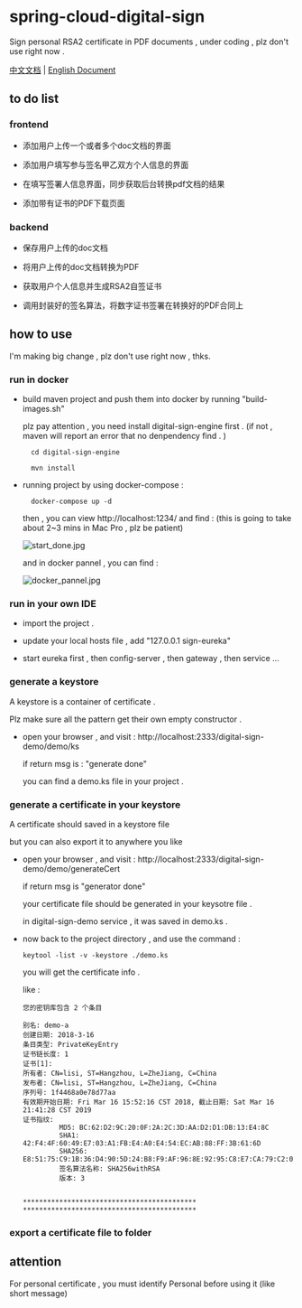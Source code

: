 # spring-cloud-digital-sign
Sign personal RSA2 certificate in PDF documents  , under coding , plz don't use right now .

[中文文档](https://github.com/SpringForAll/spring-cloud-digital-sign/blob/master/README_CN.md) | [English Document](https://github.com/SpringForAll/spring-cloud-digital-sign/blob/master/README.md)

## to do list 

### frontend

* 添加用户上传一个或者多个doc文档的界面

* 添加用户填写参与签名甲乙双方个人信息的界面

* 在填写签署人信息界面，同步获取后台转换pdf文档的结果

* 添加带有证书的PDF下载页面

### backend

* 保存用户上传的doc文档

* 将用户上传的doc文档转换为PDF

* 获取用户个人信息并生成RSA2自签证书

* 调用封装好的签名算法，将数字证书签署在转换好的PDF合同上

## how to use

I'm making big change , plz don't use right now , thks.  

### run in docker 

* build maven project and push them into docker by running "build-images.sh"

    plz pay attention , you need install digital-sign-engine first . (if not , maven will report an error that no denpendency find . )
    
        cd digital-sign-engine
        
        mvn install
 
* running project by using docker-compose :
 
        docker-compose up -d 
        
    then , you can view http://localhost:1234/ and find : (this is going to take about 2~3 mins in Mac Pro , plz be patient)
    
    ![start_done.jpg](https://github.com/SpringForAll/spring-cloud-digital-sign/blob/master/pic/start_done.jpg)
     
    and in docker pannel , you can find : 
     
    ![docker_pannel.jpg](https://github.com/SpringForAll/spring-cloud-digital-sign/blob/master/pic/docker_pannel.jpg)
    
### run in your own IDE

* import the project .

* update your local hosts file , add "127.0.0.1 sign-eureka"

* start eureka first , then config-server , then gateway , then service ...    
     
### generate a keystore
            
A keystore is a container of certificate . 

Plz make sure all the pattern get their own empty constructor . 

* open your browser , and visit : http://localhost:2333/digital-sign-demo/demo/ks 

    if return msg is : "generate done" 
    
    you can find a demo.ks file in your project . 
    
### generate a certificate in your keystore

A certificate should saved in a keystore file 

but you can also export it to anywhere you like 

* open your browser , and visit : http://localhost:2333/digital-sign-demo/demo/generateCert

    if return msg is "generator done"
    
    your certificate file should be generated in your keysotre file . 
    
    in digital-sign-demo service , it was saved in demo.ks .
    
* now back to the project directory , and use the command : 

      keytool -list -v -keystore ./demo.ks
    
  you will get the certificate info .   
  
  like :
  
      您的密钥库包含 2 个条目
      
      别名: demo-a
      创建日期: 2018-3-16
      条目类型: PrivateKeyEntry
      证书链长度: 1
      证书[1]:
      所有者: CN=lisi, ST=Hangzhou, L=ZheJiang, C=China
      发布者: CN=lisi, ST=Hangzhou, L=ZheJiang, C=China
      序列号: 1f4468a0e78d77aa
      有效期开始日期: Fri Mar 16 15:52:16 CST 2018, 截止日期: Sat Mar 16 21:41:28 CST 2019
      证书指纹:
               MD5: BC:62:D2:9C:20:0F:2A:2C:3D:AA:D2:D1:DB:13:E4:8C
               SHA1: 42:F4:4F:60:49:E7:03:A1:FB:E4:A0:E4:54:EC:AB:88:FF:3B:61:6D
               SHA256: E8:51:75:C9:1B:36:D4:90:5D:24:B8:F9:AF:96:8E:92:95:C8:E7:CA:79:C2:0C:BF:F2:8F:99:7D:17:37:7F:A8
               签名算法名称: SHA256withRSA
               版本: 3
      
      
      *******************************************
      *******************************************
      
    
### export a certificate file to folder


              
## attention 

For personal certificate , you must identify Personal before using it (like short message)            
            
